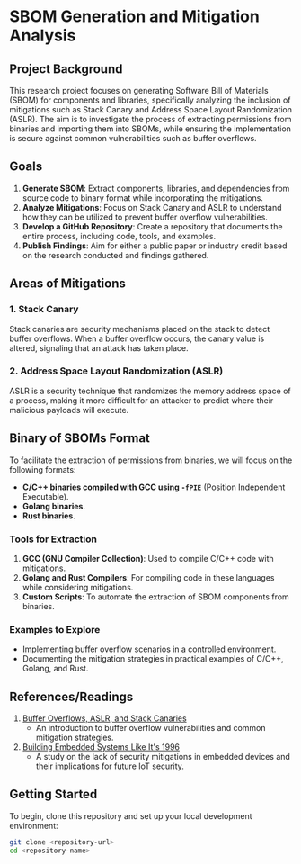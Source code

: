 # SBOM Generation and Mitigation Analysis

## Project Background
This research project focuses on generating Software Bill of Materials (SBOM) for components and libraries, specifically analyzing the inclusion of mitigations such as Stack Canary and Address Space Layout Randomization (ASLR). The aim is to investigate the process of extracting permissions from binaries and importing them into SBOMs, while ensuring the implementation is secure against common vulnerabilities such as buffer overflows.

## Goals
1. **Generate SBOM**: Extract components, libraries, and dependencies from source code to binary format while incorporating the mitigations.
2. **Analyze Mitigations**: Focus on Stack Canary and ASLR to understand how they can be utilized to prevent buffer overflow vulnerabilities.
3. **Develop a GitHub Repository**: Create a repository that documents the entire process, including code, tools, and examples.
4. **Publish Findings**: Aim for either a public paper or industry credit based on the research conducted and findings gathered.

## Areas of Mitigations
### 1. Stack Canary
Stack canaries are security mechanisms placed on the stack to detect buffer overflows. When a buffer overflow occurs, the canary value is altered, signaling that an attack has taken place.

### 2. Address Space Layout Randomization (ASLR)
ASLR is a security technique that randomizes the memory address space of a process, making it more difficult for an attacker to predict where their malicious payloads will execute.

## Binary of SBOMs Format
To facilitate the extraction of permissions from binaries, we will focus on the following formats:
- **C/C++ binaries compiled with GCC using `-fPIE`** (Position Independent Executable).
- **Golang binaries**.
- **Rust binaries**.

### Tools for Extraction
1. **GCC (GNU Compiler Collection)**: Used to compile C/C++ code with mitigations.
2. **Golang and Rust Compilers**: For compiling code in these languages while considering mitigations.
3. **Custom Scripts**: To automate the extraction of SBOM components from binaries.

### Examples to Explore
- Implementing buffer overflow scenarios in a controlled environment.
- Documenting the mitigation strategies in practical examples of C/C++, Golang, and Rust.

## References/Readings
1. [Buffer Overflows, ASLR, and Stack Canaries](https://ritcsec.wordpress.com/2017/05/18/buffer-overflows-aslr-and-stack-canaries/)
   - An introduction to buffer overflow vulnerabilities and common mitigation strategies.
2. [Building Embedded Systems Like It's 1996](https://arxiv.org/pdf/2203.06834)
   - A study on the lack of security mitigations in embedded devices and their implications for future IoT security.

## Getting Started
To begin, clone this repository and set up your local development environment:

```bash
git clone <repository-url>
cd <repository-name>
